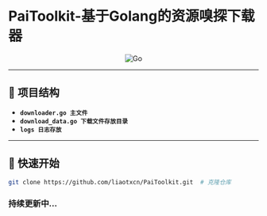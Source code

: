 # PaiToolkit-基于Golang的资源嗅探下载器 

<div align="center">  

![Go](https://img.shields.io/badge/Go-00ADD8?style=for-the-badge&logo=go&logoColor=white)  

</div>  

---

## 📂 项目结构  
 
- **`downloader.go 主文件`**
- **`download_data.go 下载文件存放目录`**
- **`logs 日志存放`**

---

## 🚀 快速开始  
```bash
git clone https://github.com/liaotxcn/PaiToolkit.git  # 克隆仓库
```

### 持续更新中...

